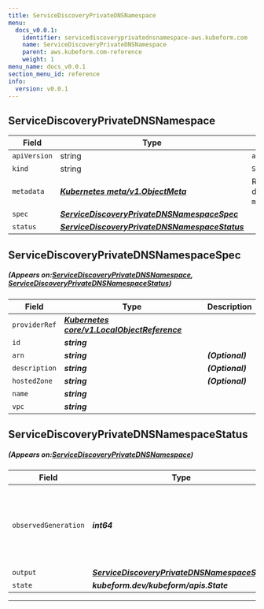 ```yaml
---
title: ServiceDiscoveryPrivateDNSNamespace
menu:
  docs_v0.0.1:
    identifier: servicediscoveryprivatednsnamespace-aws.kubeform.com
    name: ServiceDiscoveryPrivateDNSNamespace
    parent: aws.kubeform.com-reference
    weight: 1
menu_name: docs_v0.0.1
section_menu_id: reference
info:
  version: v0.0.1
---
```


## ServiceDiscoveryPrivateDNSNamespace
| Field | Type | Description |
| ------ | ----- | ----------- |
| `apiVersion` | string | `aws.kubeform.com/v1alpha1` |
|    `kind` | string | `ServiceDiscoveryPrivateDNSNamespace` |
| `metadata` | ***[Kubernetes meta/v1.ObjectMeta](https://kubernetes.io/docs/reference/generated/kubernetes-api/v1.13/#objectmeta-v1-meta)***|Refer to the Kubernetes API documentation for the fields of the `metadata` field.|
| `spec` | ***[ServiceDiscoveryPrivateDNSNamespaceSpec](#ServiceDiscoveryPrivateDNSNamespaceSpec)***||
| `status` | ***[ServiceDiscoveryPrivateDNSNamespaceStatus](#ServiceDiscoveryPrivateDNSNamespaceStatus)***||
## ServiceDiscoveryPrivateDNSNamespaceSpec
##### (Appears on:[ServiceDiscoveryPrivateDNSNamespace](#ServiceDiscoveryPrivateDNSNamespace), [ServiceDiscoveryPrivateDNSNamespaceStatus](#ServiceDiscoveryPrivateDNSNamespaceStatus))
| Field | Type | Description |
| ------ | ----- | ----------- |
| `providerRef` | ***[Kubernetes core/v1.LocalObjectReference](https://kubernetes.io/docs/reference/generated/kubernetes-api/v1.13/#localobjectreference-v1-core)***||
| `id` | ***string***||
| `arn` | ***string***| ***(Optional)*** |
| `description` | ***string***| ***(Optional)*** |
| `hostedZone` | ***string***| ***(Optional)*** |
| `name` | ***string***||
| `vpc` | ***string***||
## ServiceDiscoveryPrivateDNSNamespaceStatus
##### (Appears on:[ServiceDiscoveryPrivateDNSNamespace](#ServiceDiscoveryPrivateDNSNamespace))
| Field | Type | Description |
| ------ | ----- | ----------- |
| `observedGeneration` | ***int64***| ***(Optional)*** Resource generation, which is updated on mutation by the API Server.|
| `output` | ***[ServiceDiscoveryPrivateDNSNamespaceSpec](#ServiceDiscoveryPrivateDNSNamespaceSpec)***| ***(Optional)*** |
| `state` | ***kubeform.dev/kubeform/apis.State***| ***(Optional)*** |
---
